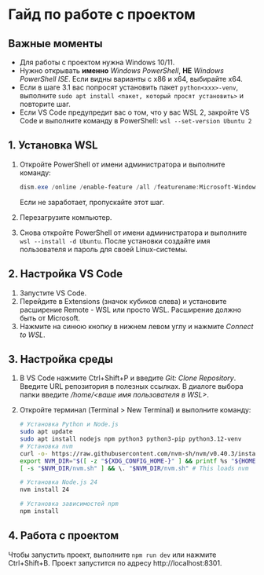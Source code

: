 # Гайд по работе с проектом

## Важные моменты
- Для работы с проектом нужна Windows 10/11.
- Нужно открывать **именно** _Windows PowerShell_, **НЕ** _Windows PowerShell ISE_. Если видны варианты с x86 и x64, выбирайте x64. 
- Если в шаге 3.1 вас попросят установить пакет `python<xxx>-venv`, выполните `sudo apt install <пакет, который просят установить>` и повторите шаг. 
- Если VS Code предупредит вас о том, что у вас WSL 2, закройте VS Code и выполните команду в PowerShell: `wsl --set-version Ubuntu 2`

## 1. Установка WSL
1. Откройте PowerShell от имени администратора и выполните команду: 
   ```powershell
   dism.exe /online /enable-feature /all /featurename:Microsoft-Windows-Subsystem-For-Linux /featurename:VirtualMachinePlatform
   ```
   Если не заработает, пропускайте этот шаг.

2. Перезагрузите компьютер.
3. Снова откройте PowerShell от имени администратора и выполните `wsl --install -d Ubuntu`. После установки создайте имя пользователя и пароль для своей Linux-системы.

## 2. Настройка VS Code
1. Запустите VS Code. 
2. Перейдите в Extensions (значок кубиков слева) и установите расширение Remote - WSL или просто WSL. Расширение должно быть от Microsoft.
3. Нажмите на синюю кнопку в нижнем левом углу и нажмите _Connect to WSL_.

## 3. Настройка среды
1. В VS Code нажмите Ctrl+Shift+P и введите _Git: Clone Repository_. Введите URL репозитория в полезных ссылках. В диалоге выбора папки введите _/home/<ваше имя пользователя в WSL>_.
2. Откройте терминал (Terminal > New Terminal) и выполните команду:

   ```bash
   # Установка Python и Node.js
   sudo apt update 
   sudo apt install nodejs npm python3 python3-pip python3.12-venv
   # Установка nvm
   curl -o- https://raw.githubusercontent.com/nvm-sh/nvm/v0.40.3/install.sh | bash
   export NVM_DIR="$([ -z "${XDG_CONFIG_HOME-}" ] && printf %s "${HOME}/.nvm" || printf %s "${XDG_CONFIG_HOME}/nvm")"
   [ -s "$NVM_DIR/nvm.sh" ] && \. "$NVM_DIR/nvm.sh" # This loads nvm

   # Установка Node.js 24
   nvm install 24

   # Установка зависимостей npm
   npm install
   ```

## 4. Работа с проектом
Чтобы запустить проект, выполните `npm run dev` или нажмите Ctrl+Shift+B. Проект запустится по адресу http://localhost:8301.